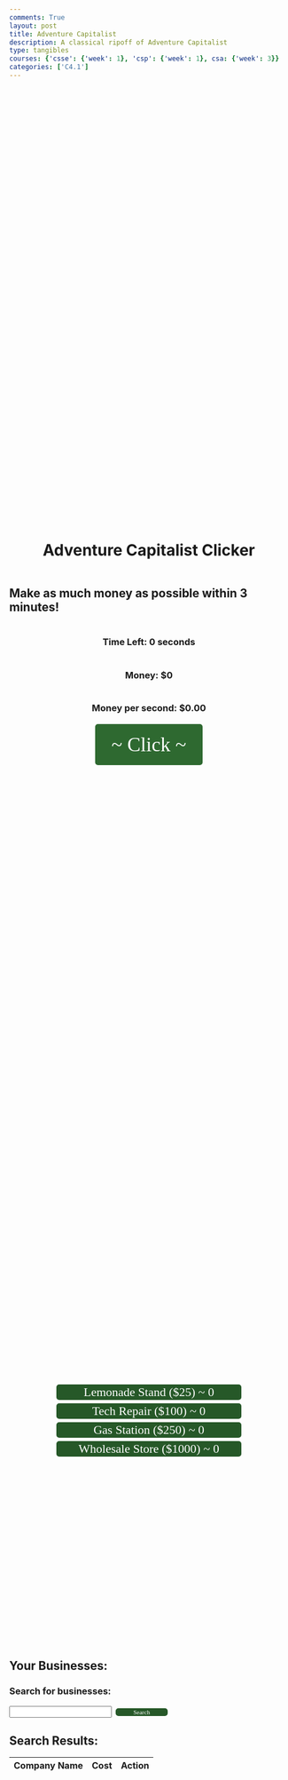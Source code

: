 ```yaml
---
comments: True
layout: post
title: Adventure Capitalist
description: A classical ripoff of Adventure Capitalist
type: tangibles
courses: {'csse': {'week': 1}, 'csp': {'week': 1}, csa: {'week': 3}}
categories: ['C4.1']
---
```

<style>
 @import url('https://fonts.googleapis.com/css?family=Jost');
      .click-button {
        background-color: #2e6930;
        font-family: 'Jost';
        font-size: 36px;
        width: 200px;
        height: 80px;
        color: #fefefe;
        border: 3px solid #ffffff;
        border-radius: 8px;
        transition: background-color 0.3s ease, color 0.3s ease;
        position: relative
      }
      .business {
        background-color: #265828;
        font-family: 'Jost';
        font-size: 22px;
        width: 340px;
        color: #fefefe;
        border: 3px solid #ffffff;
        border-radius: 8px;
        transition: background-color 0.3s ease, color 0.3s ease;
      }
    .search {
        background-color: #265828;
        font-family: 'Jost';
        font-size: 11px;
        width: 100px;
        color: #fefefe;
        border: 3px solid #ffffff;
        border-radius: 8px;
        transition: background-color 0.3s ease, color 0.3s ease;
      }
    .purchase-button {
        background-color: #265828;
        font-family: 'Jost';
        font-size: 10px;
        width: 100px;
        color: #fefefe;
        border: 3px solid #ffffff;
        border-radius: 8px;
        transition: background-color 0.2s ease, color 0.2s ease;
      }
    .businesses {
          display: flex;
          flex-direction: column;
          align-items: center;
          justify-content: center;
          height: 20vh; /* This makes the container take the full viewport height */
          position: relative
      }
      .money-container{
            display: flex;
          flex-direction: column;
          align-items: center;
          justify-content: center;
          height: 50vh; /* This makes the container take the full viewport height */
          position: relative
      }
</style>
<html lang="en">
<head>
    <meta charset="UTF-8">
    <meta name="viewport" content="width=device-width, initial-scale=1.0">
    <title>Adventure Capitalist Clicker Game</title>
    <link rel="stylesheet" href="styles.css">
</head>
<body>
    <div class="container">
        <div class="money-container">
            <h1>Adventure Capitalist Clicker</h1>
            <h2>Make as much money as possible within 3 minutes!</h2>
            <h3>Time Left: <span id="timer">0</span> seconds</h3>
            <h3>Money: $<span id="money">0</span></h3>
            <h3 id="money-per-second">Money per second: $0.00</h3>
            <button id="click-button" class = "click-button">~ Click ~</button>
        </div>
        <div class="businesses">
            <button id="business1" class="business">Lemonade Stand ($25) ~ 0</button>
            <button id="business2" class="business">Tech Repair ($100) ~ 0</button>
            <button id="business3" class="business">Gas Station ($250) ~ 0</button>
            <button id="business4" class="business">Wholesale Store ($1000) ~ 0</button>
        </div>
    <div id="player-businesses">
        <h2>Your Businesses:</h2>
        <ul id="player-business-list"></ul>
    </div>
            <!-- Business search input -->
    <h3><label for="search-input">Search for businesses:</label></h3>
    <input type="text" id="search-input">
    <button id="search-button" class = "search">Search</button>
    <!-- Display search results -->
    <div id="results">
        <h2>Search Results:</h2>
        <table id="business-table">
            <thead>
                <tr>
                    <th>Company Name</th>
                    <th>Cost</th>
                    <th>Action</th>
                </tr>
            </thead>
        <tbody id="business-list"></tbody>
    </table>
    </div>
    <!-- Display the player's businesses -->
    </div>
    <script src="script.js"></script>
</body>
</html>
<script>
// Helper function to set a cookie with a given name and value
let congrats = "Make as much money as you can";
let money = 0;
let playerBusinesses = [];
let business1Count = 0;
let business2Count = 0;
let business3Count = 0;
let business4Count = 0;
let businessesRevenue = 0;
let startTime = null;
let endTime = null;
let isGamePaused = false;
let highestScore = parseInt(getCookie("highestScore")) || 0;
const moneyDisplay = document.getElementById("money");
const clickButton = document.getElementById("click-button");
const business1Button = document.getElementById("business1");
const business2Button = document.getElementById("business2");
const business3Button = document.getElementById("business3");
const business4Button = document.getElementById("business4");
const timerDisplay = document.getElementById("timer");
const scoreDisplay = document.getElementById("score");
const businessDisplay = document.getElementById("player-business-list");
const searchInput = document.getElementById("search-input");
    const searchButton = document.getElementById("search-button");
    const businessList = document.getElementById("business-list");
    const businesses = [
        { name: "ABC Corporation", networth: 5000 },
        { name: "XYZ Industries", networth: 3000 },
        { name: "Alpha Inc.", networth: 1500 },
        { name: "Beta Corp.", networth: 8000 },
        { name: "Gamma Corp.", networth: 7000 },
        { name: "Delta Enterprises", networth: 6000 },
        { name: "Omega Ltd.", networth: 2000 },
        { name: "Sigma Co.", networth: 4000 },
        { name: "Zeta Holdings", networth: 9000 },
        { name: "Epsilon Ventures", networth: 2500 },
        { name: "Microsoft", networth: 10000},
        { name: "Apple", networth: 150000},
        { name: "Google", networth: 900000},
        { name: "Bob", networth: 99999999},
    ];
searchButton.addEventListener("click", function () {
    if (!isGamePaused){
            const searchTerm = searchInput.value.toLowerCase();
    // Clear previous results
    businessList.innerHTML = "";
    // Filter and sort businesses based on the search term
    const filteredBusinesses = businesses.filter(business => business.name.toLowerCase().includes(searchTerm));
    const sortedBusinesses = filteredBusinesses.sort((a, b) => b.networth - a.networth);
    // Display the top 10 businesses
    const top10Businesses = sortedBusinesses.slice(0, 10);
    top10Businesses.forEach(business => {
        const row = document.createElement("tr");
        row.innerHTML = `
            <td>${business.name}</td>
            <td>$${business.networth}</td>
            <td><button class="purchase-button" data-business-name="${business.name}" data-cost="${business.networth}">Purchase</button></td>
        `;
        businessList.appendChild(row);
    });
    // Add event listeners to the "Purchase" buttons
    const purchaseButtons = document.querySelectorAll(".purchase-button");
    purchaseButtons.forEach(button => {
        button.addEventListener("click", function () {
            if(!isGamePaused){
                const businessName = this.getAttribute("data-business-name");
                const cost = parseInt(this.getAttribute("data-cost"));
                purchaseBusiness(businessName, cost);
            }
        });
    });
    }
});
function updatePlayerBusinessesList() {
    const playerBusinessList = document.getElementById("player-business-list");
    playerBusinessList.innerHTML = "";
    playerBusinesses.forEach((business, index) => {
        const listItem = document.createElement("li");
        listItem.textContent = `Business ${index + 1}: ${business.name} (Revenue: $${business.revenue.toFixed(2)} per second)`;
        playerBusinessList.appendChild(listItem);
    });
}
    // Function to purchase a business
// Call the updatePlayerBusinessesList function whenever a business is purchased
function purchaseBusiness(businessName, cost) {
    if (money >= cost && !isGamePaused) {
        money -= cost;
        const revenue = cost / 10; // Each business generates 1/10 of its cost per second
        playerBusinesses.push({ name: businessName, revenue });
        updateMoneyDisplay();
        updatePlayerBusinessesList(); // Update the list when a business is purchased
        const make = cost/20;
        businessesRevenue += make;
    } else {
        alert("Not enough money to buy this business.");
    }
}
function setCookie(cname, cvalue, exdays) {
  const d = new Date();
  d.setTime(d.getTime() + (exdays * 24 * 60 * 60 * 1000));
  let expires = "expires="+d.toUTCString();
  document.cookie = cname + "=" + cvalue + ";" + expires + ";path=/";
}
function getCookie(cname) {
  let name = cname + "=";
  let ca = document.cookie.split(';');
  for(let i = 0; i < ca.length; i++) {
    let c = ca[i];
    while (c.charAt(0) == ' ') {
      c = c.substring(1);
    }
    if (c.indexOf(name) == 0) {
      return c.substring(name.length, c.length);
    }
  }
  return "";
}
function checkCookie() {
  let user = getCookie("username");
  if (user != "") {
    alert("Welcome back to Adventure Capitalist " + user);
  } else {
    user = prompt("Please enter your name:", "");
    if (user != "" && user != null) {
      setCookie("username", user, 365);
    }
  }
}
checkCookie();
clickButton.addEventListener("click", () => {
    if (!isGamePaused) {
        money += 1;
        updateMoneyDisplay();
        startTimer();
    }
});
business1Button.addEventListener("click", () => {
    if (money >= 25 && !isGamePaused) {
        money -= 25;
        business1Count += 1;
        updateMoneyDisplay();
    }
});
business2Button.addEventListener("click", () => {
    if (money >= 100 && !isGamePaused) {
        money -= 100;
        business2Count += 1;
        updateMoneyDisplay();
    }
});
business3Button.addEventListener("click", () => {
    if (money >= 250 && !isGamePaused) {
        money -= 250;
        business3Count += 1;
        updateMoneyDisplay();
    }
});
business4Button.addEventListener("click", () => {
    if (money >= 1000 && !isGamePaused) {
        money -= 1000;
        business4Count += 1;
        updateMoneyDisplay();
    }
});
function updateMoneyDisplay() {
    moneyDisplay.textContent = money;
    business1Button.textContent = `🍋 Lemonade Stand ($25) ~ ${business1Count}`;
    business2Button.textContent = `👨‍💻 Tech Repair ($100) ~ ${business2Count}`;
    business3Button.textContent = `⛽ Gas Station ($250) ~ ${business3Count}`;
    business4Button.textContent = `🏬 Wholesale Store ($1000) ~ ${business4Count}`;
}
function startTimer() {
    if (!startTime) {
        startTime = Date.now();
        endTime = startTime + 180000; // 3 minutes
        setInterval(updateTimer, 1000);
    }
}
function updateTimer() {
    if (startTime && !isGamePaused) {
        const currentTime = Date.now();
        const remainingTimeInSeconds = Math.max(0, Math.floor((endTime - currentTime) / 1000));
        timerDisplay.textContent = remainingTimeInSeconds;
        if (remainingTimeInSeconds <= 0) {
            gameOver();
        }
    }
}
function gameOver() {
    isGamePaused = true;
    const elapsedTimeInSeconds = Math.floor((endTime - startTime) / 1000);
    timerDisplay.textContent = "Time is up man! You have zero ";
    setCookie("playerScore", money, 365);
    if (money < highestScore) {
        alert("You didn't make it... Your balance was $" + money + "... but your high score is $" + highestScore);
    }
    if (money > highestScore) {
        highestScore = money;
        setCookie("highestScore", highestScore, 365);
        alert("Congratulations! Your bank was shocked as they looked at your account and saw $" + highestScore );
    }
}
// Add an interval for passive income from businesses
setInterval(() => {
    if (!isGamePaused) {
        money += business1Count * .5 + business2Count * 2.5 + business3Count * 7.5 + business4Count * 37.5 + businessesRevenue;
        updateMoneyDisplay();
    }
}, 250);
resetButton.addEventListener("click", () => {
    money = 0;
    startTime = null;
    endTime = null;
    let business1Count = 0;
    let business2Count = 0;
    let business3Count = 0;
    let business4Count = 0;
    isGamePaused = false;
    updateMoneyDisplay();
    timerDisplay.textContent = "180";
});
const moneyPerSecondDisplay = document.getElementById("money-per-second");
setInterval(updateMoneyPerSecondDisplay, 250);
function updateMoneyPerSecondDisplay() {
    if (!isGamePaused) {
        const currentTime = Date.now();
        const elapsedTimeInSeconds = (currentTime - startTime) / 1000;
        const moneyPerSecond = (money / elapsedTimeInSeconds).toFixed(2);
        moneyPerSecondDisplay.textContent = `Money per second: $${moneyPerSecond}`;
    }
};
</script>